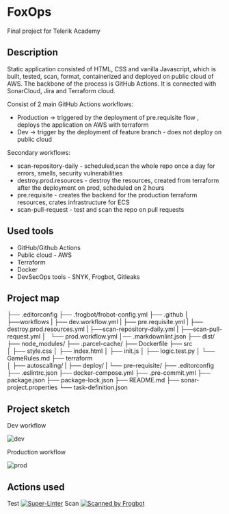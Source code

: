 # FoxOps

Final project for Telerik Academy

## Description

Static application consisted of HTML, CSS and vanilla Javascript, which is built, tested, scan, format, containerized and deployed on public cloud of AWS. The backbone of the process is GitHub Actions. It is connected with SonarCloud, Jira and Terraform cloud.

Consist of 2 main GitHub Actions workflows:

- Production -> triggered by the deployment of pre.requisite flow , deploys the application on AWS with terraform
- Dev -> trigger by the deployment of feature branch - does not deploy on public cloud

Secondary workflows:

- scan-repository-daily - scheduled,scan the whole repo once a day for errors, smells, security vulnerabilities
- destroy.prod.resources - destroy the resources, created from terraform after the deployment on prod, scheduled on 2 hours
- pre.requisite - creates the backend for the production terraform resources, crates infrastructure for ECS
- scan-pull-request - test and scan the repo on pull requests

## Used tools

- GitHub/Github Actions
- Public cloud - AWS
- Terraform
- Docker
- DevSecOps tools - SNYK, Frogbot, Gitleaks

## Project map

├── .editorconfig
├── .frogbot/frobot-config.yml
├── .github
│   ├──workflows
| ├── dev.workflow.yml
| ├── pre.requisite.yml
| ├── destroy.prod.resources.yml
| ├──scan-repository-daily.yml
| ├──scan-pull-request.yml
│   └── prod.workflow.yml
│── .markdownlint.json
├── dist/
├── node_modules/
├── .parcel-cache/
├── Dockerfile
├── src  
│ ├── style.css
│ ├── index.html
│ ├── init.js
│ ├── logic.test.py
│ └── GameRules.md
├── terraform  
│ ├── autoscalling/
| ├── deploy/
| └── pre-requisite/
├── .editorconfig
├── .eslintrc.json
├── docker-compose.yml
├── .pre-commit.yml
├── package.json
├── package-lock.json
├── README.md
├── sonar-project.properties
└── task-definition.json

## Project sketch

Dev workflow

![dev](https://github.com/stkraych/FoxOps/assets/131745030/50a3afed-827a-4b42-802e-850933c83171)

Production workflow

![prod](https://github.com/stkraych/FoxOps/assets/131745030/42f21060-e901-42cd-a112-ac2f10a5d6e2)

## Actions used

Test
[![Super-Linter](https://github.com/<OWNER>/<REPOSITORY>/actions/workflows/<WORKFLOW_FILE_NAME>/badge.svg)](https://github.com/marketplace/actions/super-linter)
Scan
[![Scanned by Frogbot](https://raw.github.com/jfrog/frogbot/master/images/frogbot-badge.svg)](https://docs.jfrog-applications.jfrog.io/jfrog-applications/frogbot)
